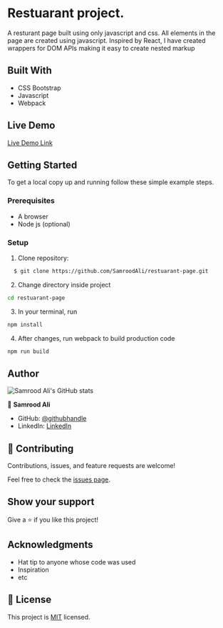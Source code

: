 # Restuarant project.

A resturant page built using only javascript and css. All elements in the page are created using javascript. Inspired by React, I have created wrappers for DOM APIs making it easy to create nested markup

## Built With
- CSS Bootstrap
- Javascript
- Webpack

## Live Demo

[Live Demo Link](https://samroodali.github.io/restuarant-page/)


## Getting Started

To get a local copy up and running follow these simple example steps.

### Prerequisites
- A browser
- Node js (optional)

### Setup
1. Clone repository: 
```sh
  $ git clone https://github.com/SamroodAli/restuarant-page.git
```
2. Change directory inside project
```sh
cd restuarant-page
```
3. In your terminal, run 
```sh
npm install
```
4. After changes, run webpack to build production code
```sh
npm run build
```
## Author

![Samrood Ali's GitHub stats](https://github-readme-stats.vercel.app/api?username=SamroodAli&count_private=true&theme=dark&show_icons=true)

👤 **Samrood Ali**
- GitHub: [@githubhandle](https://github.com/SamroodAli)
- LinkedIn: [LinkedIn](https://www.linkedin.com/in/samrood-ali/)

## 🤝 Contributing

Contributions, issues, and feature requests are welcome!

Feel free to check the [issues page](issues/).

## Show your support

Give a ⭐️ if you like this project!

## Acknowledgments

- Hat tip to anyone whose code was used
- Inspiration
- etc

## 📝 License

This project is [MIT](lic.url) licensed.
